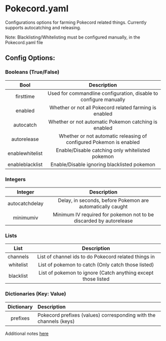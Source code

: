 # Pokecord.yaml

Configurations options for farming Pokecord related things. Currently supports autocatching and releasing.

Note: Blacklisting/Whitelisting must be configured manually, in the Pokecord.yaml file

## Config Options:

### Booleans (True/False)

| Bool            | Description                                                         |
|:---------------:|:-------------------------------------------------------------------:|
| firsttime       | Used for commandline configuration, disable to configure manually   |
| enabled         | Whether or not all Pokecord related farming is enabled              |
| autocatch       | Whether or not automatic Pokemon catching is enabled                |
| autorelease     | Whether or not automatic releasing of configured Pokemon is enabled |
| enablewhitelist | Enable/Disable catching only whitelisted pokemon                    |
| enableblacklist | Enable/Disable ignoring blacklisted pokemon                         |

### Integers

| Integer          | Description                                                                  |
|:----------------:|:----------------------------------------------------------------------------:|
| autocatchdelay   | Delay, in seconds, before Pokemon are automatically caught                   |
| minimumiv        | Minimum IV required for pokemon not to be discarded by autorelease           |

### Lists

| List      | Description                                                   |
|:---------:|:-------------------------------------------------------------:|
| channels  | List of channel ids to do Pokecord related things in          |
| whitelist | List of pokemon to catch (Only catch those listed)            |
| blacklist | List of pokemon to ignore (Catch anything except those listed |

### Dictionaries (Key: Value)

| Dictionary | Description                                                       |
|:----------:|:------------------------------------------------------------------|
| prefixes   | Pokecord prefixes (values) corresponding with the channels (keys) |

Additional notes [here](Additional.md)
